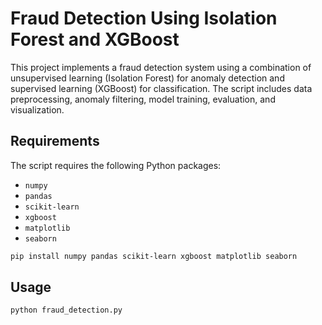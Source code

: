 # Fraud Detection Using Isolation Forest and XGBoost

This project implements a fraud detection system using a combination of unsupervised learning (Isolation Forest) for anomaly detection and supervised learning (XGBoost) for classification. The script includes data preprocessing, anomaly filtering, model training, evaluation, and visualization.
## Requirements

The script requires the following Python packages:
- `numpy`
- `pandas`
- `scikit-learn`
- `xgboost`
- `matplotlib`
- `seaborn`

```bash
pip install numpy pandas scikit-learn xgboost matplotlib seaborn
```

## Usage
```bash
python fraud_detection.py
```